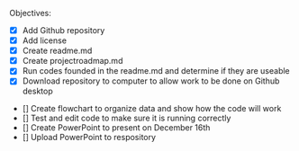 Objectives:
 - [x] Add Github repository
 - [x] Add license
 - [x] Create readme.md
 - [x] Create projectroadmap.md
 - [x] Run codes founded in the readme.md and determine if they are useable
 - [x] Download repository to computer to allow work to be done on Github desktop
 - [] Create flowchart to organize data and show how the code will work
 - [] Test and edit code to make sure it is running correctly 
 - [] Create PowerPoint to present on December 16th 
 - [] Upload PowerPoint to respository 
